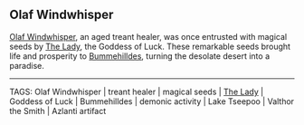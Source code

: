 ## Olaf Windwhisper

[Olaf Windwhisper](../People/Olaf_Windwhisper.md), an aged treant healer, was once entrusted with magical seeds by [The Lady](The%20Lady.md), the Goddess of Luck. These remarkable seeds brought life and prosperity to [Bummehilldes](../Places/Bummehilldes.md), turning the desolate desert into a paradise. 


---
TAGS: Olaf Windwhisper | treant healer | magical seeds | [The Lady](The%20Lady.md) | Goddess of Luck | Bummehilldes | demonic activity | Lake Tseepoo | Valthor the Smith | Azlanti artifact

